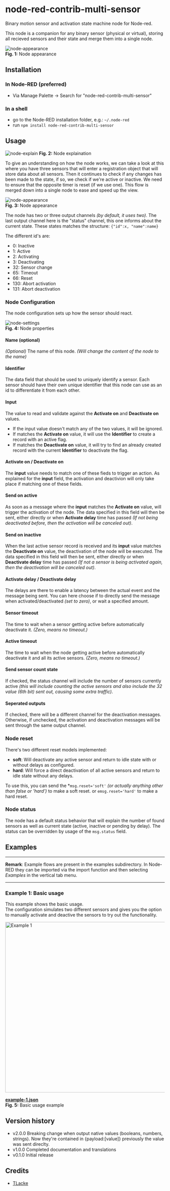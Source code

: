 # node-red-contrib-multi-sensor
Binary motion sensor and activation state machine node for Node-red.

This node is a companion for any binary sensor (physical or virtual), storing all recieved sensors and their state and merge them into a single node.

![node-appearance](assets/ms_node-appearance.png "Node appearance")  
**Fig. 1:** Node appearance

<a name="installation"></a>
## Installation

<a name="installation_in_node-red"></a>
### In Node-RED (preferred)
* Via Manage Palette -> Search for "node-red-contrib-multi-sensor"

<a name="installation_in_a_shell"></a>
### In a shell
* go to the Node-RED installation folder, e.g.: `~/.node-red`
* run `npm install node-red-contrib-multi-sensor`

<a name="usage"></a>
## Usage

![node-explain](assets/ms_explain_large.png "Node explaination")
**Fig. 2:** Node explaination

To give an understanding on how the node works, we can take a look at this where you have three sensors that will enter a registration object that will store data about all sensors. Then it continues to check if any changes has been made to the state, if so, we check if we're active or inactive.
We need to ensure that the opposite timer is reset (if we use one).
This flow is merged down into a single node to ease and speed up the view.

![node-appearance](assets/ms_node-appearance.png "Node appearance")  
**Fig. 3:** Node appearance

The node has two or three output channels *(by default, it uses two)*.
The last output channel here is the "status" channel, this one informs about the current state.
These states matches the structure:
 `{"id":x, "name":name}`

The different id's are:
* 0: Inactive
* 1: Active
* 2: Activating
* 3: Deactivating
* 32: Sensor change
* 65: Timeout
* 66: Reset
* 130: Abort activation
* 131: Abort deactivation

<a name="node_configuration"></a>
### Node Configuration
The node configuration sets up how the sensor should react.

![node-settings](assets/ms_node-settings.png "Node properties")  
**Fig. 4:** Node properties

#### Name (optional)
*(Optional)* The name of this node. *(Will change the content of the node to the name)*

#### Identifier
The data field that should be used to uniquely identify a sensor.
Each sensor should have their own unique identifier that this node can use as an id to differentiate it from each other.

#### Input
The value to read and validate against the **Activate on** and **Deactivate on** values.
* If the input value doesn't match any of the two values, it will be ignored.
* If matches the **Activate on** value, it will use the **Identifier** to create a record with an active flag.
* If matches the **Deactivate on** value, it will try to find an already created record with the current **Identifier** to deactivate the flag.

#### Activate on / Deactivate on
The **input** value needs to match one of these fieds to trigger an action.
As explained for the **input** field, the activation and deactivion will only take place if matching one of these fields.

#### Send on active
As soon as a message where the **input** matches the **Activate on** value, will trigger the activation of the node.
The data specified in this field will then be sent, either directly or when **Activate delay** time has passed *(If not being deactivated before, then the activation will be canceled out)*.

#### Send on inactive
When the last active sensor record is received and its **input** value matches the **Deactivate on** value, the deactivation of the node will be executed.
The data specified in this field will then be sent, either directly or when **Deactivate delay** time has passed *(If not a sensor is being activated again, then the deactivation will be canceled out)*.

#### Activate delay / Deactivate delay
The delays are there to enable a latency between the actual event and the message being sent.
You can here choose if to directly send the message when activated/deactivated _(set to zero)_, or wait a specified amount.

#### Sensor timeout
The time to wait when a sensor getting active before automatically deactivate it.
*(Zero, means no timeout.)*

#### Active timeout
The time to wait when the node getting active before automatically deactivate it and all its active sensors.
*(Zero, means no timeout.)*

#### Send sensor count state
If checked, the status channel will include the number of sensors currently active *(this will include counting the active sensors and also include the 32 value (6th bit) sent out, causing some extra traffic)*.

#### Seperated outputs
If checked, there will be a different channel for the deactivation messages. Otherwise, if unchecked, the activation and deactivation messages will be sent through the same output channel.

### Node reset
There's two different reset models implemented:
* **soft**: Will deactivate any active sensor and return to idle state with or without delays as configured.
* **hard**: Will force a direct deactivation of all active sensors and return to idle state without any delays.

To use this, you can send the *`msg.reset='soft'` *(or actually anything other than false or 'hard')* to make a soft reset. or `emsg.reset='hard'` to make a hard reset.

### Node status
The node has a default status behavior that will explain the number of found sensors as well as current state (active, inactive or pending by delay).
The status can be overridden by usage of the `msg.status` field.

<a name="examples"></a>
## Examples
***
**Remark**: Example flows are present in the examples subdirectory. In Node-RED they can be imported via the import function and then selecting *Examples* in the vertical tab menu.
***

<a name="example1"></a>
### Example 1: Basic usage
This example shows the basic usage.  
The configuration simulates two different sensors and gives you the option to manually activate and deactive the sensors to try out the functionality.

<img src="assets/ms_example-1.png" title="Example 1" width="537" />

[**example-1.json**](examples/example-1.json)  
**Fig. 5:** Basic usage example



## Version history
* v2.0.0 Breaking change when output native values (booleans, numbers, strings). Now they're contained in {payload:[value]} previously the value was sent direclty.  
* v1.0.0 Completed documentation and translations  
* v0.1.0 Initial release

## Credits
- [TLacke](https://github.com/TLacke)